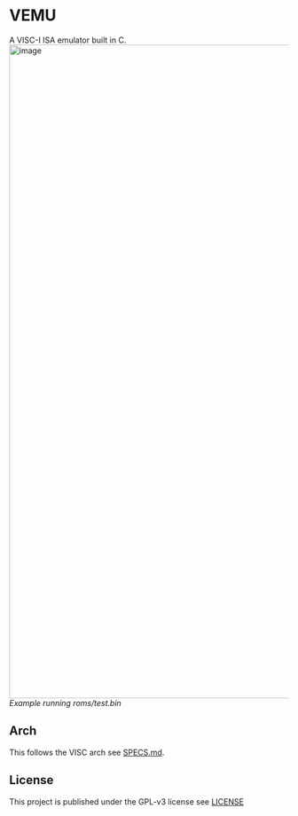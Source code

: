 # VEMU
A VISC-I ISA emulator built in C. 
<img width="1179" alt="image" src="https://github.com/KevinAlavik/VEMU/assets/95900603/ca3768db-27ef-434d-bfa4-bf69c5f6c4a7">
*Example running roms/test.bin*

## Arch
This follows the VISC arch see [SPECS.md](SPECS.md).

## License
This project is published under the GPL-v3 license see [LICENSE](LICENSE)
